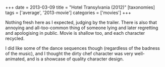 +++
date = 2013-03-09
title = "Hotel Transylvania (2012)"
[taxonomies]
tags = ['average', '2013-movie']
categories = ['movies']
+++

Nothing fresh here as I expected, judging by the trailer. There is also
that annoying and all-too-common thing of someone lying and later
regretting and apologising in public. Movie is shallow too, and each
character recycled.

I did like some of the dance sequences though (regardless of the badness
of the music), and I thought the dirty chef character was very
well-animated, and is a showcase of quality character design.
